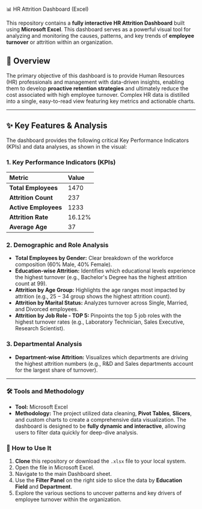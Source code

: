 
 📊 HR Attrition Dashboard (Excel)

This repository contains a **fully interactive HR Attrition Dashboard** built using **Microsoft Excel**. This dashboard serves as a powerful visual tool for analyzing and monitoring the causes, patterns, and key trends of **employee turnover** or attrition within an organization.

## 🌟 Overview

The primary objective of this dashboard is to provide Human Resources (HR) professionals and management with data-driven insights, enabling them to develop **proactive retention strategies** and ultimately reduce the cost associated with high employee turnover. Complex HR data is distilled into a single, easy-to-read view featuring key metrics and actionable charts.

---

## ✨ Key Features & Analysis

The dashboard provides the following critical Key Performance Indicators (KPIs) and data analyses, as shown in the visual:

### 1. Key Performance Indicators (KPIs)

| Metric | Value |
| :--- | :--- |
| **Total Employees** | $1470$ |
| **Attrition Count** | $237$ |
| **Active Employees** | $1233$ |
| **Attrition Rate** | $16.12\%$ |
| **Average Age** | $37$ |

### 2. Demographic and Role Analysis

* **Total Employees by Gender:** Clear breakdown of the workforce composition ($60\%$ Male, $40\%$ Female).
* **Education-wise Attrition:** Identifies which educational levels experience the highest turnover (e.g., Bachelor's Degree has the highest attrition count at 99).
* **Attrition by Age Group:** Highlights the age ranges most impacted by attrition (e.g., $25-34$ group shows the highest attrition count).
* **Attrition by Marital Status:** Analyzes turnover across Single, Married, and Divorced employees.
* **Attrition by Job Role - TOP 5:** Pinpoints the top 5 job roles with the highest turnover rates (e.g., Laboratory Technician, Sales Executive, Research Scientist).

### 3. Departmental Analysis

* **Department-wise Attrition:** Visualizes which departments are driving the highest attrition numbers (e.g., R\&D and Sales departments account for the largest share of turnover).

---

### 🛠️ Tools and Methodology

* **Tool:** Microsoft Excel
* **Methodology:** The project utilized data cleaning, **Pivot Tables**, **Slicers**, and custom charts to create a comprehensive data visualization. The dashboard is designed to be **fully dynamic and interactive**, allowing users to filter data quickly for deep-dive analysis.

### 🚀 How to Use It

1.  **Clone** this repository or download the `.xlsx` file to your local system.
2.  Open the file in Microsoft Excel.
3.  Navigate to the main Dashboard sheet.
4.  Use the **Filter Panel** on the right side to slice the data by **Education Field** and **Department**.
5.  Explore the various sections to uncover patterns and key drivers of employee turnover within the organization.


